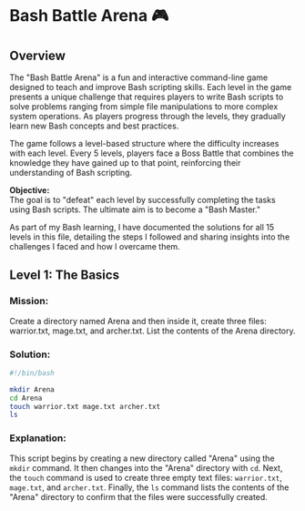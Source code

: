 # Bash Battle Arena 🎮

## Overview

The "Bash Battle Arena" is a fun and interactive command-line game designed to teach and improve Bash scripting skills. Each level in the game presents a unique challenge that requires players to write Bash scripts to solve problems ranging from simple file manipulations to more complex system operations. As players progress through the levels, they gradually learn new Bash concepts and best practices.

The game follows a level-based structure where the difficulty increases with each level. Every 5 levels, players face a Boss Battle that combines the knowledge they have gained up to that point, reinforcing their understanding of Bash scripting.

**Objective:**  
The goal is to "defeat" each level by successfully completing the tasks using Bash scripts. The ultimate aim is to become a "Bash Master."

As part of my Bash learning, I have documented the solutions for all 15 levels in this file, detailing the steps I followed and sharing insights into the challenges I faced and how I overcame them.

## Level 1: The Basics

### Mission:  
Create a directory named Arena and then inside it, create three files: warrior.txt, mage.txt, and archer.txt. List the contents of the Arena directory.

### Solution:  
```bash
#!/bin/bash

mkdir Arena
cd Arena
touch warrior.txt mage.txt archer.txt
ls
```

### Explanation:

This script begins by creating a new directory called "Arena" using the `mkdir` command. 
It then changes into the "Arena" directory with `cd`. 
Next, the `touch` command is used to create three empty text files: `warrior.txt`, `mage.txt`, and `archer.txt`. 
Finally, the `ls` command lists the contents of the "Arena" directory to confirm that the files were successfully created.

